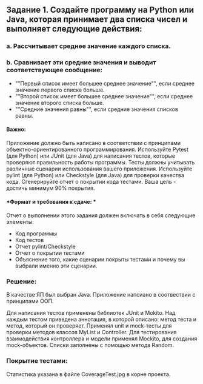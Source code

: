 ## Задание 1. Создайте программу на Python или Java, которая принимает два списка чисел и выполняет следующие действия:
### a. Рассчитывает среднее значение каждого списка.
### b. Сравнивает эти средние значения и выводит соответствующее сообщение:
- ""Первый список имеет большее среднее значение"", если среднее значение первого списка больше.
- ""Второй список имеет большее среднее значение"", если среднее значение второго списка больше.
- ""Средние значения равны"", если средние значения списков равны.

#### Важно:
Приложение должно быть написано в соответствии с принципами объектно-ориентированного программирования.
Используйте Pytest (для Python) или JUnit (для Java) для написания тестов, которые проверяют правильность 
работы программы. Тесты должны учитывать различные сценарии использования вашего приложения.
Используйте pylint (для Python) или Checkstyle (для Java) для проверки качества кода.
Сгенерируйте отчет о покрытии кода тестами. Ваша цель - достичь минимум 90% покрытия.

#### *Формат и требования к сдаче: *
Отчет о выполнении этого задания должен включать в себя следующие элементы:
- Код программы
- Код тестов
- Отчет pylint/Checkstyle
- Отчет о покрытии тестами
- Объяснение того, какие сценарии покрыты тестами и почему вы выбрали именно эти сценарии.

### Решение:

В качестве ЯП был выбран Java. Приложение напсиано в соотвествии с принципами ООП.

Для написания тестов применены библиотек JUnit и Mokito. Над каждым тестом приведена 
аннотация, в которой описано: метод теста и метод, который он проверяет. Применял unit и mock-тесты для
проверки методов классов MyList и Controller. Для тестирования взаимодействия контроллера
и модели применял Mockito, для создания mock-объектов. Списки заполнены с помощью метода Random.

### Покрытие тестами:

Статистика указана в файле CoverageTest.jpg в корне проекта.

